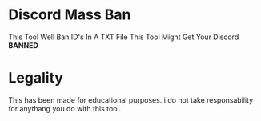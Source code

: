 # Discord Mass Ban
 This Tool Well Ban ID's In A TXT File This Tool Might Get Your Discord **BANNED**
 
# Legality
This has been made for educational purposes. i do not take responsability for anythang you do with this tool.
